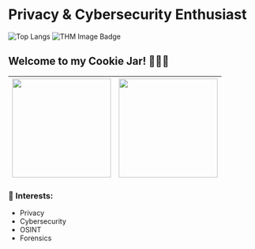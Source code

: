 # Privacy & Cybersecurity Enthusiast
![Top Langs](https://github-readme-stats.vercel.app/api/top-langs/?username=deletec00kiesb4leaving&layout=compact&show_icons=true&theme=github_dark_dimmed) <img src="https://tryhackme-badges.s3.amazonaws.com/d44h.png" alt="THM Image Badge" /> 

## Welcome to my Cookie Jar! 🍪🍪🍪

<img src="https://media1.tenor.com/m/H3vGZ2eA49IAAAAC/cookie-monster.gif" style="height:200px;width:200px;text-align:center"/> | <img src="https://external-content.duckduckgo.com/iu/?u=https%3A%2F%2Fyt3.ggpht.com%2Fa%2FAATXAJx_N_21P4kW5dsELL1Kbo36qYzEBDVOapu3rg%3Ds900-c-k-c0xffffffff-no-rj-mo&f=1&nofb=1&ipt=aa90f862f1ee3af997ae279c830cb43db786945a17809c1be178ec0bb7f2467b&ipo=images" style="height:200px;width:200px;text-align:center"/> 
|     :---:      |     :---:      |


### 👀 Interests:
- Privacy
- Cybersecurity
- OSINT
- Forensics
